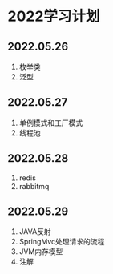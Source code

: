 # 2022学习计划
## 2022.05.26
1. 枚举类
2. 泛型
## 2022.05.27
1. 单例模式和工厂模式
2. 线程池
## 2022.05.28
 1. redis
 2. rabbitmq
## 2022.05.29
1. JAVA反射
2. SpringMvc处理请求的流程
3. JVM内存模型
4. 注解